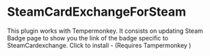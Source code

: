 # SteamCardExchangeForSteam
This plugin works with Tempermonkey. It consists on updating Steam Badge page to show you the link of the badge specific to SteamCardexchange.
Click to install - (Requires Tampermonkey )
